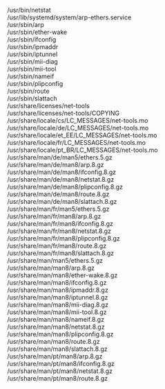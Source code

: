 /usr/bin/netstat  
/usr/lib/systemd/system/arp-ethers.service  
/usr/sbin/arp  
/usr/sbin/ether-wake  
/usr/sbin/ifconfig  
/usr/sbin/ipmaddr  
/usr/sbin/iptunnel  
/usr/sbin/mii-diag  
/usr/sbin/mii-tool  
/usr/sbin/nameif  
/usr/sbin/plipconfig  
/usr/sbin/route  
/usr/sbin/slattach  
/usr/share/licenses/net-tools  
/usr/share/licenses/net-tools/COPYING  
/usr/share/locale/cs/LC\_MESSAGES/net-tools.mo  
/usr/share/locale/de/LC\_MESSAGES/net-tools.mo  
/usr/share/locale/et\_EE/LC\_MESSAGES/net-tools.mo  
/usr/share/locale/fr/LC\_MESSAGES/net-tools.mo  
/usr/share/locale/pt\_BR/LC\_MESSAGES/net-tools.mo  
/usr/share/man/de/man5/ethers.5.gz  
/usr/share/man/de/man8/arp.8.gz  
/usr/share/man/de/man8/ifconfig.8.gz  
/usr/share/man/de/man8/netstat.8.gz  
/usr/share/man/de/man8/plipconfig.8.gz  
/usr/share/man/de/man8/route.8.gz  
/usr/share/man/de/man8/slattach.8.gz  
/usr/share/man/fr/man5/ethers.5.gz  
/usr/share/man/fr/man8/arp.8.gz  
/usr/share/man/fr/man8/ifconfig.8.gz  
/usr/share/man/fr/man8/netstat.8.gz  
/usr/share/man/fr/man8/plipconfig.8.gz  
/usr/share/man/fr/man8/route.8.gz  
/usr/share/man/fr/man8/slattach.8.gz  
/usr/share/man/man5/ethers.5.gz  
/usr/share/man/man8/arp.8.gz  
/usr/share/man/man8/ether-wake.8.gz  
/usr/share/man/man8/ifconfig.8.gz  
/usr/share/man/man8/ipmaddr.8.gz  
/usr/share/man/man8/iptunnel.8.gz  
/usr/share/man/man8/mii-diag.8.gz  
/usr/share/man/man8/mii-tool.8.gz  
/usr/share/man/man8/nameif.8.gz  
/usr/share/man/man8/netstat.8.gz  
/usr/share/man/man8/plipconfig.8.gz  
/usr/share/man/man8/route.8.gz  
/usr/share/man/man8/slattach.8.gz  
/usr/share/man/pt/man8/arp.8.gz  
/usr/share/man/pt/man8/ifconfig.8.gz  
/usr/share/man/pt/man8/netstat.8.gz  
/usr/share/man/pt/man8/route.8.gz  
